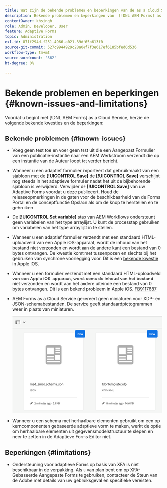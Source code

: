 ```yaml
---
title: Wat zijn de bekende problemen en beperkingen van de as a Cloud Service omgeving van AEM Forms?
description: Bekende problemen en beperkingen van  [!DNL AEM Forms] as a Cloud Service omgeving.
contentOwner: khsingh
role: Admin, Developer, User
feature: Adaptive Forms
topic: Administration
exl-id: 871f294d-f251-4966-a021-39df65b613f0
source-git-commit: 527c9944929c28a0ef7f3e617ef6185bfed0d536
workflow-type: tm+mt
source-wordcount: '362'
ht-degree: 0%

---
```


# Bekende problemen en beperkingen {#known-issues-and-limitations}

Voordat u begint met [!DNL AEM Forms] as a Cloud Service, herzie de volgende bekende kwesties en de beperkingen:

## Bekende problemen {#known-issues}

* Voeg geen test toe en voer geen test uit die een Aangepast Formulier van een publicatie-instantie naar een AEM Werkstroom verzendt die op een instantie van de Auteur loopt tot verder bericht.

* Wanneer u een adaptief formulier importeert dat gebruikmaakt van een sjabloon met de **[!UICONTROL Save]** de **[!UICONTROL Save]** verschijnt nog steeds in het adaptieve formulier nadat het uit de bijbehorende sjabloon is verwijderd. Verwijder de **[!UICONTROL Save]** van uw Adaptive Forms voordat u deze publiceert. Houd de releaseopmerkingen in de gaten voor de beschikbaarheid van de Forms Portal en de conceptfunctie Opslaan als om de knop te herstellen en te gebruiken.

* De **[!UICONTROL Set variable]** stap van AEM Workflows ondersteunt geen variabelen van het type arraylijst. U kunt de processtap gebruiken om variabelen van het type arraylijst in te stellen.

* Wanneer u een adaptief formulier verzendt met een standaard HTML-uploadveld van een Apple iOS-apparaat, wordt de inhoud van het bestand niet verzonden en wordt aan de andere kant een bestand van 0 bytes ontvangen. De kwestie komt met tussenpozen en slechts bij het gebruiken van synchrone voorlegging voor. Dit is een [bekende kwestie](https://feedbackassistant.apple.com/feedback/9117687) in Apple iOS.

* Wanneer u een formulier verzendt met een standaard HTML-uploadveld van een Apple iOS-apparaat, wordt soms de inhoud van het bestand niet verzonden en wordt aan het andere uiteinde een bestand van 0 bytes ontvangen. Dit is een bekend probleem in Apple iOS. [FB9117687](https://feedbackassistant.apple.com/feedback/9117687)

* AEM Forms as a Cloud Service genereert geen miniaturen voor XDP- en JSON-schemabestanden. De service geeft standaardpictogrammen weer in plaats van miniaturen.

  ![Bekende uitgave van Forms-miniatuur](/help/forms/assets/forms-tumbnail-known-issue.png)

* Wanneer u een schema met herhaalbare elementen gebruikt om een op kerncomponenten gebaseerde adaptieve vorm te maken, werkt de optie om herhaalbare elementen uit gegevensmodelstructuur te slepen en neer te zetten in de Adaptieve Forms Editor niet.

## Beperkingen {#limitations}

* Ondersteuning voor adaptieve Forms op basis van XFA is niet beschikbaar in de verpakking. Als u van plan bent om op XFA-Gebaseerde Aangepaste Forms te gebruiken, contacteer de Steun van de Adobe met details van uw gebruiksgeval en specifieke vereisten.

